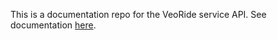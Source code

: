 This is a documentation repo for the VeoRide service API. See documentation [here](https://github.tamu.edu/GeoInnovation/node-veoride-documentation/wiki).